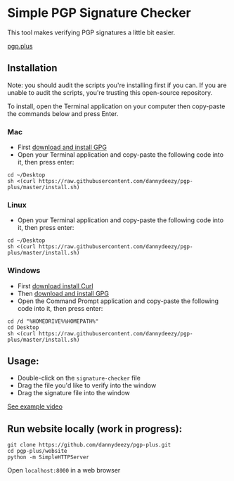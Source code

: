 # Simple PGP Signature Checker
This tool makes verifying PGP signatures a little bit easier.

[pgp.plus](https://pgp.plus)
## Installation
Note: you should audit the scripts you're installing first if you can. If you are unable to audit the scripts, you're trusting this open-source repository.

To install, open the Terminal application on your computer then copy-paste the commands below and press Enter. 

### Mac
- First [download and install GPG](https://gpgtools.org/)
- Open your Terminal application and copy-paste the following code into it, then press enter:
```
cd ~/Desktop
sh <(curl https://raw.githubusercontent.com/dannydeezy/pgp-plus/master/install.sh)
```

### Linux
- Open your Terminal application and copy-paste the following code into it, then press enter:
```
cd ~/Desktop
sh <(curl https://raw.githubusercontent.com/dannydeezy/pgp-plus/master/install.sh)
```

### Windows
- First [download install Curl](https://curl.haxx.se/windows/)
- Then [download and install GPG](https://gpg4win.org/download.html)
- Open the Command Prompt application and copy-paste the following code into it, then press enter:
```
cd /d "%HOMEDRIVE%%HOMEPATH%"
cd Desktop
sh <(curl https://raw.githubusercontent.com/dannydeezy/pgp-plus/master/install.sh)
```

## Usage:
- Double-click on the `signature-checker` file
- Drag the file you'd like to verify into the window
- Drag the signature file into the window

[See example video](https://pgp.plus)

## Run website locally (work in progress):
```
git clone https://github.com/dannydeezy/pgp-plus.git
cd pgp-plus/website
python -m SimpleHTTPServer
```
Open `localhost:8000` in a web browser
